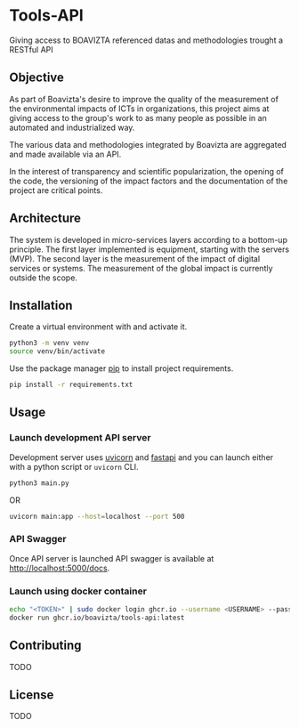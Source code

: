 # Tools-API

Giving access to BOAVIZTA referenced datas and methodologies trought a RESTful API

## Objective

As part of Boavizta's desire to improve the quality of the measurement of the environmental impacts of ICTs in organizations, this project aims at giving access to the group's work to as many people as possible in an automated and industrialized way.  

The various data and methodologies integrated by Boavizta are aggregated and made available via an API. 

In the interest of transparency and scientific popularization, the opening of the code, the versioning of the impact factors and the documentation of the project are critical points. 

## Architecture

The system is developed in micro-services layers according to a bottom-up principle. The first layer implemented is equipment, starting with the servers (MVP). The second layer is the measurement of the impact of digital services or systems. The measurement of the global impact is currently outside the scope. 

## Installation

Create a virtual environment with and activate it.

```bash
python3 -m venv venv
source venv/bin/activate
```

Use the package manager [pip](https://pip.pypa.io/en/stable/) to install project requirements.

```bash
pip install -r requirements.txt
```

## Usage

### Launch development API server

Development server uses [uvicorn](https://www.uvicorn.org/) and [fastapi](https://fastapi.tiangolo.com/) and you can launch either with a python script or `uvicorn` CLI.

```bash
python3 main.py
```

OR

```bash
uvicorn main:app --host=localhost --port 500
```

### API Swagger

Once API server is launched API swagger is available at [http://localhost:5000/docs](http://localhost:5000/docs).


### Launch using docker container
```bash
echo "<TOKEN>" | sudo docker login ghcr.io --username <USERNAME> --password-stdin
docker run ghcr.io/boavizta/tools-api:latest
```

## Contributing

TODO

## License

TODO
